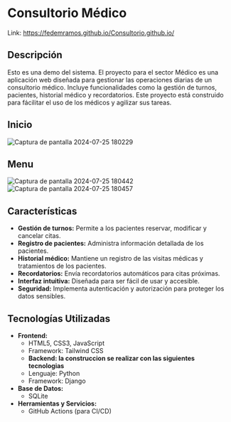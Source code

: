 # Consultorio Médico
Link: https://fedemramos.github.io/Consultorio.github.io/

## Descripción
Esto es una demo del sistema.
El proyecto para el sector Médico es una aplicación web diseñada para gestionar las operaciones diarias de un consultorio médico. 
Incluye funcionalidades como la gestión de turnos, pacientes, historial médico y recordatorios. 
Este proyecto está construido para fácilitar el uso de los médicos y agilizar sus tareas.

## Inicio
![Captura de pantalla 2024-07-25 180229](https://github.com/user-attachments/assets/ea0ba3c9-6d94-4e24-9ba3-d9a929dbca6b)

## Menu
![Captura de pantalla 2024-07-25 180442](https://github.com/user-attachments/assets/c68a652b-658f-4930-8bf4-16cda24b1c00) ![Captura de pantalla 2024-07-25 180457](https://github.com/user-attachments/assets/96df8512-0a8c-44ca-9f11-8c6179fd6ea4)


## Características


- **Gestión de turnos:** Permite a los pacientes reservar, modificar y cancelar citas.
- **Registro de pacientes:** Administra información detallada de los pacientes.
- **Historial médico:** Mantiene un registro de las visitas médicas y tratamientos de los pacientes.
- **Recordatorios:** Envía recordatorios automáticos para citas próximas.
- **Interfaz intuitiva:** Diseñada para ser fácil de usar y accesible.
- **Seguridad:** Implementa autenticación y autorización para proteger los datos sensibles.

## Tecnologías Utilizadas

- **Frontend:**
  - HTML5, CSS3, JavaScript
  - Framework: Tailwind CSS
  - **Backend: la construccion se realizar con las siguientes tecnologias**
  - Lenguaje: Python
  - Framework: Django
- **Base de Datos:**
  - SQLite
- **Herramientas y Servicios:**
  - GitHub Actions (para CI/CD)



